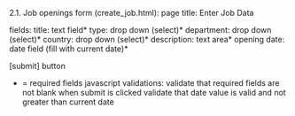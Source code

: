 
2.1. Job openings form (create_job.html):
page title: Enter Job Data

fields:
   title: text field*
   type: drop down (select)*
   department: drop down (select)*
   country: drop down (select)*
   description: text area*
   opening date: date field (fill with current date)*

   [submit] button

* = required fields
   javascript validations:
     validate that required fields are not blank when submit is clicked
     validate that date value is valid and not greater than current date
